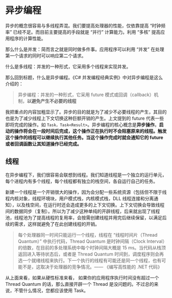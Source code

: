 # 异步编程

异步的概念很容易与多线程弄混。我们要提高处理器的性能，仅依靠提高 “时钟频率” 已经不足。而目前主要提高的手段就是 “并行” 计算能力。利用 “多核” 提高应用程序的计算性能。

那么什么是并发：简而言之就是同时做多件事。应用程序可以利用 “并发” 在处理第一个请求的同时可以响应第二个请求。

什么是多线程：并发的一种形式，它采用多个线程来实现并发。

那么回到标题，什么是异步编程。《C# 并发编程经典实例》中对异步编程是这么介绍的：

> 异步编程：并发的一种形式，它采用 future 模式或回调（callback）机制，**以避免产生不必要的线程**

我把重点的内容加粗显示了。异步的目的就是为了减少不必要线程的产生，其目的也是为了减少线程上下文切换这种巨额开销的产生。上文提到的 future 代表一些即将完成的操作。如 `Task，Task<Result>`。异步编程的核心概念是**异步操作**。**启动的操作将会在一段时间后完成，这个操作正在执行时不会阻塞原来的线程。触发这个操作的线程可以继续执行其他任务。当这个操作完成时就会通知它的 future 或者回调函数让其知道操作已经完成。**

## 线程

在异步编程下，我们很容易会联想到线程。我们知道线程是一个独立的运行单元，每个进程内有多个线程，每个线程都有独立的栈空间，各自运行自己的任务。

新建一个线程是一个开销很大的操作，因为会分配一些系统资源（包括但不限于线程内核对象，线程环境块，用户模式栈，内核模式栈，DLL 线程连接和分离通知），以及栈空间，在运行时还会造成更多的上下文切换。上下文切换会导致线程间的数据同步（复制）。所以为了减少这种单纯的开辟线程，后来就出现了线程池，线程池为了提高线程的复用率，会按需创建线程并用完后继续保留，以满足后续的需求，这样就避免了在此创建线程的开销。

> 每个处理器同一时间只能运行一个线程，线程在 “线程时间片（Thread Quantum）” 中执行代码，Thread Quantum 是时钟间隔（Clock Interval）的倍数，在目前的多处理系统中每个时钟间隔大概是 15 ms。当代码从栈顶返回进入等待状态后，或者是 Thread Quantum 时间到，调度程序则会再选一个就绪线程来执行。下一个执行的线程有可能还是同一个线程，也有可能不是，这取决于处理器的竞争情况。—— 《编写高性能的 .NET 代码》

从上面来看，如果从硬性标准来看， 如果你的应用程序执行时间没有超过一个 Thread Quantum 的话，那么直接开辟一个 Thread 是没问题的。不过总的来说，不管什么情况，您都应该使用 Task。